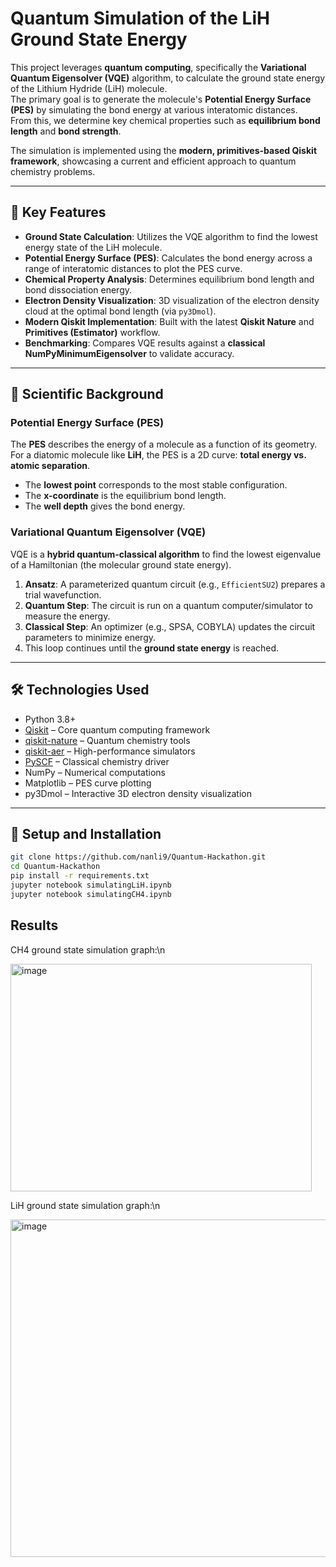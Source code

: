 # Quantum Simulation of the LiH Ground State Energy

This project leverages **quantum computing**, specifically the **Variational Quantum Eigensolver (VQE)** algorithm, to calculate the ground state energy of the Lithium Hydride (LiH) molecule.  
The primary goal is to generate the molecule's **Potential Energy Surface (PES)** by simulating the bond energy at various interatomic distances.  
From this, we determine key chemical properties such as **equilibrium bond length** and **bond strength**.

The simulation is implemented using the **modern, primitives-based Qiskit framework**, showcasing a current and efficient approach to quantum chemistry problems.

---

## 🔬 Key Features
- **Ground State Calculation**: Utilizes the VQE algorithm to find the lowest energy state of the LiH molecule.  
- **Potential Energy Surface (PES)**: Calculates the bond energy across a range of interatomic distances to plot the PES curve.  
- **Chemical Property Analysis**: Determines equilibrium bond length and bond dissociation energy.  
- **Electron Density Visualization**: 3D visualization of the electron density cloud at the optimal bond length (via `py3Dmol`).  
- **Modern Qiskit Implementation**: Built with the latest **Qiskit Nature** and **Primitives (Estimator)** workflow.  
- **Benchmarking**: Compares VQE results against a **classical NumPyMinimumEigensolver** to validate accuracy.  

---

## 🧪 Scientific Background

### Potential Energy Surface (PES)
The **PES** describes the energy of a molecule as a function of its geometry.  
For a diatomic molecule like **LiH**, the PES is a 2D curve: **total energy vs. atomic separation**.  

- The **lowest point** corresponds to the most stable configuration.  
- The **x-coordinate** is the equilibrium bond length.  
- The **well depth** gives the bond energy.  

### Variational Quantum Eigensolver (VQE)
VQE is a **hybrid quantum-classical algorithm** to find the lowest eigenvalue of a Hamiltonian (the molecular ground state energy).  

1. **Ansatz**: A parameterized quantum circuit (e.g., `EfficientSU2`) prepares a trial wavefunction.  
2. **Quantum Step**: The circuit is run on a quantum computer/simulator to measure the energy.  
3. **Classical Step**: An optimizer (e.g., SPSA, COBYLA) updates the circuit parameters to minimize energy.  
4. This loop continues until the **ground state energy** is reached.  

---

## 🛠️ Technologies Used
- Python 3.8+  
- [Qiskit](https://qiskit.org/) – Core quantum computing framework  
- [qiskit-nature](https://qiskit.org/ecosystem/nature/) – Quantum chemistry tools  
- [qiskit-aer](https://qiskit.org/documentation/apidoc/aer.html) – High-performance simulators  
- [PySCF](https://pyscf.org/) – Classical chemistry driver  
- NumPy – Numerical computations  
- Matplotlib – PES curve plotting  
- py3Dmol – Interactive 3D electron density visualization  

---

## 🚀 Setup and Installation

```bash
git clone https://github.com/nanli9/Quantum-Hackathon.git
cd Quantum-Hackathon
pip install -r requirements.txt
jupyter notebook simulatingLiH.ipynb
jupyter notebook simulatingCH4.ipynb  
```

## Results
CH4 ground state simulation graph:\n

<img width="482" height="364" alt="image" src="https://github.com/user-attachments/assets/af7e44ed-393a-4d2b-b28a-ae6896b71c3f" />

LiH ground state simulation graph:\n

<img width="784" height="540" alt="image" src="https://github.com/user-attachments/assets/3506a191-b4fa-42de-a417-497452b05dd9" />



